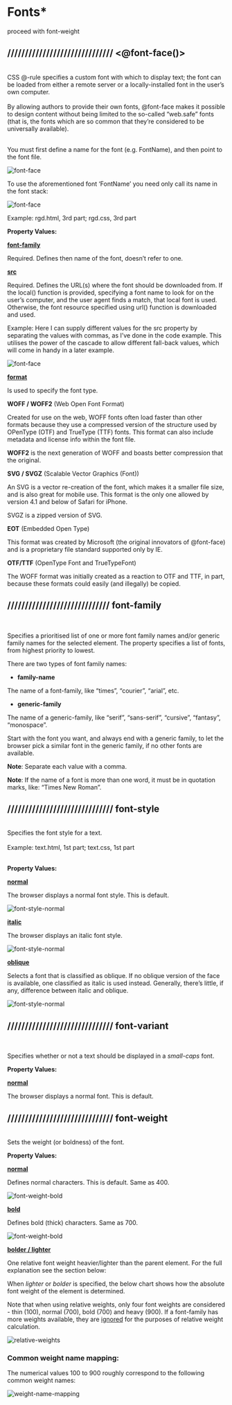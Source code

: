 # Fonts\*

proceed with font-weight

## ////////////////////////////// <@font-face()>

<br>
CSS @-rule specifies a custom font with which to display text; the font can be loaded from either a remote server or a locally-installed font in the user’s own computer.
<br><br>
By allowing authors to provide their own fonts, @font-face makes it possible to design content without being limited to the so-called “web.safe” fonts (that is, the fonts which are so common that they’re considered to be universally available). <br><br>

You must first define a name for the font (e.g. FontName), and then point to the font file.

![font-face](pics/font-face.png)

To use the aforementioned font ‘FontName’ you need only call its name in the font stack:

![font-face](pics/font-family.png)

Example: rgd.html, 3rd part; rgd.css, 3rd part

**Property Values:**

<u>**font-family**</u>

Required. Defines then name of the font, doesn’t refer to one.

<u>**src**</u>

Required. Defines the URL(s) where the font should be downloaded from. If the local() function is provided, specifying a font name to look for on the user’s computer, and the user agent finds a match, that local font is used. Otherwise, the font resource specified using url() function is downloaded and used.

Example: Here I can supply different values for the src property by separating the values with commas, as I’ve done in the code example. This utilises the power of the cascade to allow different fall-back values, which will come in handy in a later example.

![font-face](pics/font-face-ex.png)

<u>**format**</u>

Is used to specify the font type.

**WOFF / WOFF2** (Web Open Font Format)

Created for use on the web, WOFF fonts often load faster than other formats because they use a compressed version of the structure used by OPenType (OTF) and TrueType (TTF) fonts. This format can also include metadata and license info within the font file.

**WOFF2** is the next generation of WOFF and boasts better compression that the original.

**SVG / SVGZ** (Scalable Vector Graphics (Font))

An SVG is a vector re-creation of the font, which makes it a smaller file size, and is also great for mobile use. This format is the only one allowed by version 4.1 and below of Safari for iPhone.

SVGZ is a zipped version of SVG.

**EOT** (Embedded Open Type)

This format was created by Microsoft (the original innovators of @font-face) and is a proprietary file standard supported only by IE.

**OTF/TTF** (OpenType Font and TrueTypeFont)

The WOFF format was initially created as a reaction to OTF and TTF, in part, because these formats could easily (and illegally) be copied.

## ///////////////////////////// font-family

<br>

Specifies a prioritised list of one or more font family names and/or generic family names for the selected element. The property specifies a list of fonts, from highest priority to lowest.

There are two types of font family names:

- **family-name**

The name of a font-family, like “times”, “courier”, “arial”, etc.

- **generic-family**

The name of a generic-family, like “serif”, “sans-serif”, “cursive”, “fantasy”, “monospace”.

Start with the font you want, and always end with a generic family, to let the browser pick a similar font in the generic family, if no other fonts are available.

**Note**: Separate each value with a comma.

**Note**: If the name of a font is more than one word, it must be in quotation marks, like: “Times New Roman”.

## ////////////////////////////// font-style

<br>
Specifies the font style for a text. 
<br><br>
Example: text.html, 1st part; text.css, 1st part <br><br>

**Property Values:**

<u>**normal**</u>

The browser displays a normal font style. This is default.

![font-style-normal](pics/font-style-n.png)

<u>**italic**</u>

The browser displays an italic font style.

![font-style-normal](pics/font-style-i.png)

<u>**oblique**</u>

Selects a font that is classified as oblique. If no oblique version of the face is available, one classified as italic is used instead. Generally, there’s little, if any, difference between italic and oblique.

![font-style-normal](pics/font-style-o.png)

## ////////////////////////////// font-variant

<br>

Specifies whether or not a text should be displayed in a _small-caps_ font.

**Property Values:**

<u>**normal**</u>

The browser displays a normal font. This is default.

## ////////////////////////////// font-weight

<br>
Sets the weight (or boldness) of the font.

**Property Values:**

<u>**normal**</u>

Defines normal characters. This is default. Same as 400.

![font-weight-bold](pics/font-weight-n.png)

<u>**bold**</u>

Defines bold (thick) characters. Same as 700.

![font-weight-bold](pics/font-weight-b.png)

<u>**bolder / lighter**</u>

One relative font weight heavier/lighter than the parent element. For the full explanation see the section below: <br>

When _lighter_ or _bolder_ is specified, the below chart shows how the absolute font weight of the element is determined.

Note that when using relative weights, only four font weights are considered - thin (100), normal (700), bold (700) and heavy (900). If a font-family has more weights available, they are <u>ignored</u> for the purposes of relative weight calculation.

![relative-weights](pics/relative_weights.png)

### Common weight name mapping:

The numerical values 100 to 900 roughly correspond to the following common weight names:

![weight-name-mapping](pics/weight-name-mapping.png)
